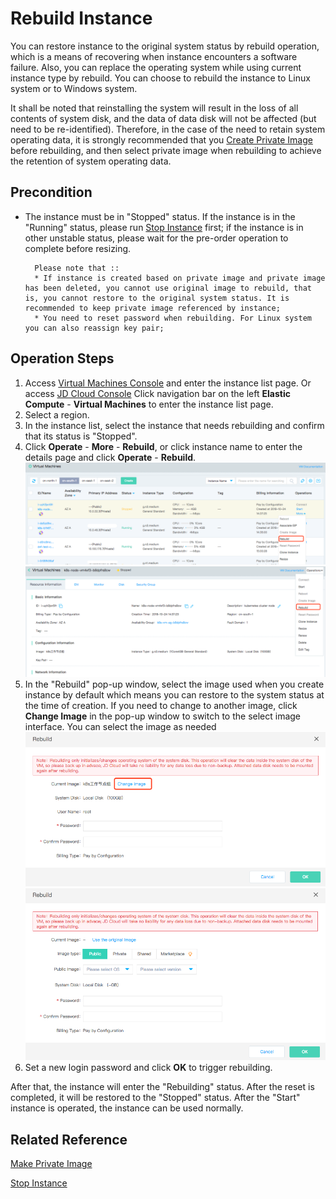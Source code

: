 # Rebuild Instance

You can restore instance to the original system status by rebuild operation, which is a means of recovering when instance encounters a software failure. Also, you can replace the operating system while using current instance type by rebuild. You can choose to rebuild the instance to Linux system or  to Windows system.

It shall be noted that reinstalling the system will result in the loss of all contents of system disk, and the data of data disk will not be affected (but need to be re-identified). Therefore, in the case of the need to retain system operating data, it is strongly recommended that you [Create Private Image](http://docs.jdcloud.com/cn/virtual-machines/create-private-image) before rebuilding, and then select private image when rebuilding to achieve the retention of system operating data.

## Precondition

* The instance must be in "Stopped" status. If the instance is in the "Running" status, please run [Stop Instance](Stop-Instance.md) first; if the instance is in other unstable status, please wait for the pre-order operation to complete before resizing.
	
		Please note that ::
		* If instance is created based on private image and private image has been deleted, you cannot use original image to rebuild, that is, you cannot restore to the original system status. It is recommended to keep private image referenced by instance;
		* You need to reset password when rebuilding. For Linux system you can also reassign key pair;


## Operation Steps
1. Access [Virtual Machines Console](https://cns-console.jdcloud.com/host/compute/list) and enter the instance list page. Or access [JD Cloud Console](https://console.jdcloud.com) Click navigation bar on the left **Elastic Compute** - **Virtual Machines** to enter the instance list page.
2. Select a region.
3. In the instance list, select the instance that needs rebuilding and confirm that its status is "Stopped".
4. Click **Operate** - **More** - **Rebuild**, or click instance name to enter the details page and click **Operate** - **Rebuild**.
![](../../../../../image/vm/rebuild1.png) ![](../../../../../image/vm/rebuild2.png)
5. In the "Rebuild" pop-up window, select the image used when you create instance by default which means you can restore to the system status at the time of creation. If you need to change to another image, click **Change Image** in the pop-up window to switch to the select image interface. You can select the image as needed![](../../../../../image/vm/rebuild4.png)<br>![](../../../../../image/vm/rebuild5.png)
6. Set a new login password and click **OK** to trigger rebuilding.

After that, the instance will enter the "Rebuilding" status. After the reset is completed, it will be restored to the "Stopped" status. After the "Start" instance is operated, the instance can be used normally.
## Related Reference

[Make Private Image](http://docs.jdcloud.com/cn/virtual-machines/create-private-image)


[Stop Instance](Stop-Instance.md)
